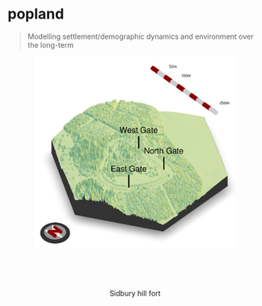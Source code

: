 # popland
> Modelling settlement/demographic dynamics and environment over the long-term
  

<center>

<p>
<a href="https://zoometh.github.io/popland">
	<img src="doc/data/sidbury/sidbury_rayshader.png" alt="reveal.js logo" style="height: 380px; margin: 0 auto 4rem auto; background: transparent;" class="demo-logo">
</a>
</p>
<p>Sidbury hill fort</p>

</center>